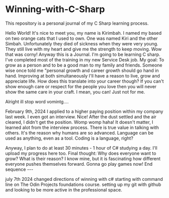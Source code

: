 # Winning-with-C-Sharp
This repository is a personal journal of my C Sharp learning process. 

Hello World! It's nice to meet you, my name is Kirimbah. I named my based on two orange cats that I used to own. One was named Kiri and the other Simbah. Unfortunately they died of sickness when they were very young. They still live with my heart and give me the strength to keep moving. 
Wow that was corny! Anyway this is a Journal. I'm going to be learning C sharp. I've completed most of the training in my new Service Desk job. My goal: To grow as a person and to be a good man to my family and friends. Someone wise once told me "personal growth and career growth should go hand in hand. Improving at both simultaneously I'll have a reason to live, grow and appreciate life. How does this translate into your career though? If you can't show enough care or respect for the people you love then you will never show the same care in your craft. I mean, you can! Just not for me. 

Alright ill stop word vomintg....

February 9th, 2024
I applied to a higher paying position within my company last week. I even got an interview. Nice! After the dust settled and the air cleared, I didn't get the position. Womp womp haha! It doesn't matter, I learned alot from the interview process. There is true value in talking with others. It's the reason why humans are so advanced. Language can be used as anything, even as a tool. Coding is a language, right?

Anyway, I plan to do at least 30 minutes - 1 hour of C# studying a day. I'll upload my progress here too. Final thought: Why does everyone want to grow? What is their reason? I know mine, but it is fascinating how different everyone pushes themselves forward. Gonna go play games now! End sequence --- 

july 7th 2024
changed directions of winning with c# 
starting with command line on The Odin Projects foundations course. 
setting up my git with github and looking to be more active in the professional space. 
